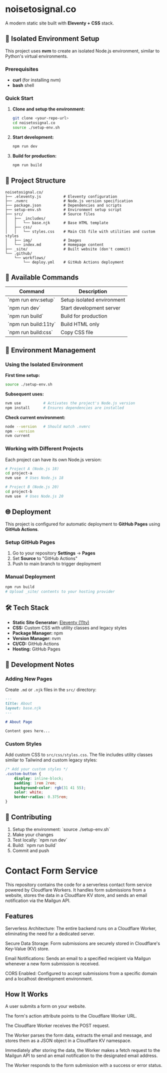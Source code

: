 # noisetosignal.co

A modern static site built with **Eleventy + CSS** stack.

## 🔧 Isolated Environment Setup

This project uses **nvm** to create an isolated Node.js environment, similar to Python's virtual environments.

### Prerequisites

- **curl** (for installing nvm)
- **bash** shell

### Quick Start

1. **Clone and setup the environment:**
   ```bash
   git clone <your-repo-url>
   cd noisetosignal.co
   source ./setup-env.sh
   ```

2. **Start development:**
   ```bash
   npm run dev
   ```

3. **Build for production:**
   ```bash
   npm run build
   ```

## 📁 Project Structure

```
noisetosignal.co/
├── .eleventy.js          # Eleventy configuration
├── .nvmrc                # Node.js version specification
├── package.json          # Dependencies and scripts
├── setup-env.sh          # Environment setup script
├── src/                  # Source files
│   ├── _includes/
│   │   └── base.njk      # Base HTML template
│   ├── css/
│   │   └── styles.css    # Main CSS file with utilities and custom styles
│   ├── img/              # Images
│   └── index.md          # Homepage content
├── _site/                # Built website (don't commit)
└── .github/
    └── workflows/
        └── deploy.yml    # GitHub Actions deployment
```

## 🚀 Available Commands

| Command | Description |
|---------|-------------|
| \`npm run env:setup\` | Setup isolated environment |
| \`npm run dev\` | Start development server |
| \`npm run build\` | Build for production |
| \`npm run build:11ty\` | Build HTML only |
| \`npm run build:css\` | Copy CSS file |

## 🔄 Environment Management

### Using the Isolated Environment

**First time setup:**
```bash
source ./setup-env.sh
```

**Subsequent uses:**
```bash
nvm use          # Activates the project's Node.js version
npm install      # Ensures dependencies are installed
```

**Check current environment:**
```bash
node --version   # Should match .nvmrc
npm --version
nvm current
```

### Working with Different Projects

Each project can have its own Node.js version:

```bash
# Project A (Node.js 18)
cd project-a
nvm use  # Uses Node.js 18

# Project B (Node.js 20)  
cd project-b
nvm use  # Uses Node.js 20
```

## 🌐 Deployment

This project is configured for automatic deployment to **GitHub Pages** using **GitHub Actions**.

### Setup GitHub Pages

1. Go to your repository **Settings** → **Pages**
2. Set **Source** to "GitHub Actions"
3. Push to main branch to trigger deployment

### Manual Deployment

```bash
npm run build
# Upload _site/ contents to your hosting provider
```

## 🛠️ Tech Stack

- **Static Site Generator:** [Eleventy (11ty)](https://www.11ty.dev/)
- **CSS:** Custom CSS with utility classes and legacy styles
- **Package Manager:** npm
- **Version Manager:** nvm
- **CI/CD:** GitHub Actions
- **Hosting:** GitHub Pages

## 📝 Development Notes

### Adding New Pages

Create `.md` or `.njk` files in the `src/` directory:

```markdown
---
title: About
layout: base.njk
---

# About Page

Content goes here...
```

### Custom Styles

Add custom CSS to `src/css/styles.css`. The file includes utility classes similar to Tailwind and custom legacy styles:

```css
/* Add your custom styles */
.custom-button {
    display: inline-block;
    padding: 1rem 2rem;
    background-color: rgb(31 41 55);
    color: white;
    border-radius: 0.375rem;
}
```

## 🤝 Contributing

1. Setup the environment: \`source ./setup-env.sh\`
2. Make your changes
3. Test locally: \`npm run dev\`
4. Build: \`npm run build\`
5. Commit and push

# Contact Form Service
This repository contains the code for a serverless contact form service powered by Cloudflare Workers. It handles form submissions from a website, stores the data in a Cloudflare KV store, and sends an email notification via the Mailgun API.

## Features
Serverless Architecture: The entire backend runs on a Cloudflare Worker, eliminating the need for a dedicated server.

Secure Data Storage: Form submissions are securely stored in Cloudflare's Key-Value (KV) store.

Email Notifications: Sends an email to a specified recipient via Mailgun whenever a new form submission is received.

CORS Enabled: Configured to accept submissions from a specific domain and a localhost development environment.

## How It Works
A user submits a form on your website.

The form's action attribute points to the Cloudflare Worker URL.

The Cloudflare Worker receives the POST request.

The Worker parses the form data, extracts the email and message, and stores them as a JSON object in a Cloudflare KV namespace.

Immediately after storing the data, the Worker makes a fetch request to the Mailgun API to send an email notification to the designated email address.

The Worker responds to the form submission with a success or error status.